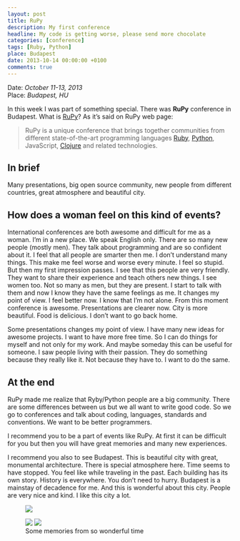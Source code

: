 ```yaml
---
layout: post
title: RuPy
description: My first conference
headline: My code is getting worse, please send more chocolate
categories: [conference]
tags: [Ruby, Python]
place: Budapest
date: 2013-10-14 00:00:00 +0100
comments: true
---
```


Date: *October 11-13, 2013*<br>
Place: *Budapest, HU*

In this week I was part of something special. There was **RuPy** conference in Budapest. What is [RuPy](http://13.rupy.eu/)? As it’s said on RuPy web page:

> RuPy is a unique conference that brings together communities from different state-of-the-art programming languages [Ruby](https://www.ruby-lang.org/pl/), [Python](https://www.python.org/), JavaScript, [Clojure](https://clojure.org/) and related technologies.

## In brief

Many presentations, big open source community, new people from different countries, great atmosphere and beautiful city.

## How does a woman feel on this kind of events?

International conferences are both awesome and difficult for me as a woman. I’m in a new place. We speak English only. There are so many new people (mostly men). They talk about programming and are so confident about it. I feel that all people are smarter then me. I don’t understand many things. This make me feel worse and worse every minute. I feel so stupid. But then my first impression passes. I see that this people are very friendly. They want to share their experience and teach others new things. I see women too. Not so many as men, but they are present. I start to talk with them and now I know they have the same feelings as me. It changes my point of view. I feel better now. I know that I’m not alone. From this moment conference is awesome. Presentations are clearer now. City is more beautiful. Food is delicious. I don’t want to go back home.

Some presentations changes my point of view. I have many new ideas for awesome projects. I want to have more free time. So I can do things for myself and not only for my work. And maybe someday this can be useful for someone. I saw people living with their passion. They do something because they really like it. Not because they have to. I want to do the same.

## At the end

RuPy made me realize that Ryby/Python people are a big community. There are some differences between us but we all want to write good code. So we go to conferences and talk about coding, languages, standards and conventions. We want to be better programmers.

I recommend you to be a part of events like RuPy. At first it can be difficult for you but then you will have great memories and many new experiences.

I recommend you also to see Budapest. This is beautiful city with great, monumental architecture. There is special atmosphere here. Time seems to have stopped. You feel like while traveling in the past. Each building has its own story. History is everywhere. You don’t need to hurry. Budapest is a mainstay of decadence for me. And this is wonderful about this city. People are very nice and kind. I like this city a lot.

<figure>
  <a href="{{ site.baseurl_root }}/images/rupy/before.jpg"><img src="{{ site.baseurl_root }}/images/rupy/before.jpg"></a>
</figure>
<figure class="half">
  <a href="{{ site.baseurl_root }}/images/rupy/rupy.jpg"><img src="{{ site.baseurl_root }}/images/rupy/rupy.jpg"></a>
  <a href="{{ site.baseurl_root }}/images/rupy/party.jpg"><img src="{{ site.baseurl_root }}/images/rupy/party.jpg"></a>
  <figcaption>Some memories from so wonderful time</figcaption>
</figure>
